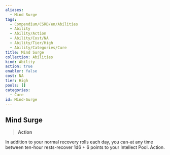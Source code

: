 ```yaml
---
aliases:
  - Mind Surge
tags:
  - Compendium/CSRD/en/Abilities
  - Ability
  - Ability/Action
  - Ability/Cost/NA
  - Ability/Tier/High
  - Ability/Categories/Cure
title: Mind Surge
collection: Abilities
kind: Ability
action: true
enabler: false
cost: NA
tier: High
pools: []
categories:
  - Cure
id: Mind-Surge
---
```

## Mind Surge    
>**Action**  
    
In addition to your normal recovery rolls each day, you can-at any time between ten-hour rests-recover 1d6 + 6 points to your Intellect Pool. Action.
